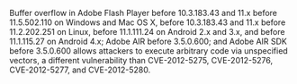 Buffer overflow in Adobe Flash Player before 10.3.183.43 and 11.x before 11.5.502.110 on Windows and Mac OS X, before 10.3.183.43 and 11.x before 11.2.202.251 on Linux, before 11.1.111.24 on Android 2.x and 3.x, and before 11.1.115.27 on Android 4.x; Adobe AIR before 3.5.0.600; and Adobe AIR SDK before 3.5.0.600 allows attackers to execute arbitrary code via unspecified vectors, a different vulnerability than CVE-2012-5275, CVE-2012-5276, CVE-2012-5277, and CVE-2012-5280.